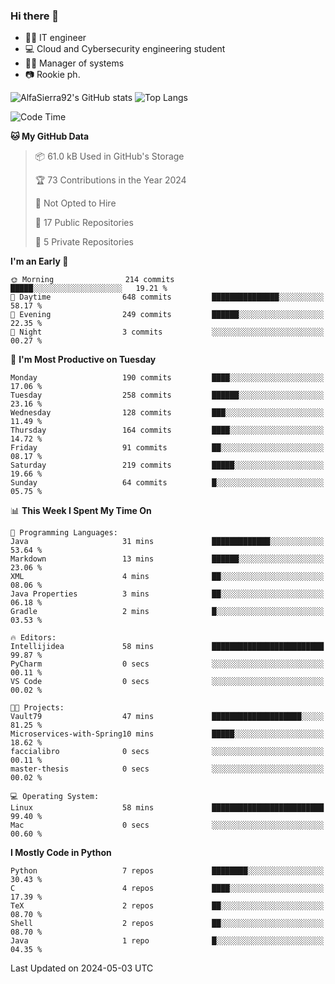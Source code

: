 ### Hi there 👋
- 👨‍💻 IT engineer
- 💻 Cloud and Cybersecurity engineering student
- 👨‍💼 Manager of systems
- 📷 Rookie ph.


![AlfaSierra92's GitHub stats](https://github-readme-stats.vercel.app/api?username=AlfaSierra92&theme=nord)
![Top Langs](https://github-readme-stats.vercel.app/api/top-langs/?username=AlfaSierra92&theme=nord&layout=compact)

<!--START_SECTION:waka-->
![Code Time](http://img.shields.io/badge/Code%20Time-67%20hrs%2017%20mins-blue)

**🐱 My GitHub Data** 

> 📦 61.0 kB Used in GitHub's Storage 
 > 
> 🏆 73 Contributions in the Year 2024
 > 
> 🚫 Not Opted to Hire
 > 
> 📜 17 Public Repositories 
 > 
> 🔑 5 Private Repositories 
 > 
**I'm an Early 🐤** 

```text
🌞 Morning                214 commits         █████░░░░░░░░░░░░░░░░░░░░   19.21 % 
🌆 Daytime                648 commits         ███████████████░░░░░░░░░░   58.17 % 
🌃 Evening                249 commits         ██████░░░░░░░░░░░░░░░░░░░   22.35 % 
🌙 Night                  3 commits           ░░░░░░░░░░░░░░░░░░░░░░░░░   00.27 % 
```
📅 **I'm Most Productive on Tuesday** 

```text
Monday                   190 commits         ████░░░░░░░░░░░░░░░░░░░░░   17.06 % 
Tuesday                  258 commits         ██████░░░░░░░░░░░░░░░░░░░   23.16 % 
Wednesday                128 commits         ███░░░░░░░░░░░░░░░░░░░░░░   11.49 % 
Thursday                 164 commits         ████░░░░░░░░░░░░░░░░░░░░░   14.72 % 
Friday                   91 commits          ██░░░░░░░░░░░░░░░░░░░░░░░   08.17 % 
Saturday                 219 commits         █████░░░░░░░░░░░░░░░░░░░░   19.66 % 
Sunday                   64 commits          █░░░░░░░░░░░░░░░░░░░░░░░░   05.75 % 
```


📊 **This Week I Spent My Time On** 

```text
💬 Programming Languages: 
Java                     31 mins             █████████████░░░░░░░░░░░░   53.64 % 
Markdown                 13 mins             ██████░░░░░░░░░░░░░░░░░░░   23.06 % 
XML                      4 mins              ██░░░░░░░░░░░░░░░░░░░░░░░   08.06 % 
Java Properties          3 mins              ██░░░░░░░░░░░░░░░░░░░░░░░   06.18 % 
Gradle                   2 mins              █░░░░░░░░░░░░░░░░░░░░░░░░   03.53 % 

🔥 Editors: 
Intellijidea             58 mins             █████████████████████████   99.87 % 
PyCharm                  0 secs              ░░░░░░░░░░░░░░░░░░░░░░░░░   00.11 % 
VS Code                  0 secs              ░░░░░░░░░░░░░░░░░░░░░░░░░   00.02 % 

🐱‍💻 Projects: 
Vault79                  47 mins             ████████████████████░░░░░   81.25 % 
Microservices-with-Spring10 mins             █████░░░░░░░░░░░░░░░░░░░░   18.62 % 
faccialibro              0 secs              ░░░░░░░░░░░░░░░░░░░░░░░░░   00.11 % 
master-thesis            0 secs              ░░░░░░░░░░░░░░░░░░░░░░░░░   00.02 % 

💻 Operating System: 
Linux                    58 mins             █████████████████████████   99.40 % 
Mac                      0 secs              ░░░░░░░░░░░░░░░░░░░░░░░░░   00.60 % 
```

**I Mostly Code in Python** 

```text
Python                   7 repos             ████████░░░░░░░░░░░░░░░░░   30.43 % 
C                        4 repos             ████░░░░░░░░░░░░░░░░░░░░░   17.39 % 
TeX                      2 repos             ██░░░░░░░░░░░░░░░░░░░░░░░   08.70 % 
Shell                    2 repos             ██░░░░░░░░░░░░░░░░░░░░░░░   08.70 % 
Java                     1 repo              █░░░░░░░░░░░░░░░░░░░░░░░░   04.35 % 
```




 Last Updated on 2024-05-03 UTC
<!--END_SECTION:waka-->

<!--
**AlfaSierra92/AlfaSierra92** is a ✨ _special_ ✨ repository because its `README.md` (this file) appears on your GitHub profile.

Here are some ideas to get you started:

- 🔭 I’m currently working on ...
- 🌱 I’m currently learning ...
- 👯 I’m looking to collaborate on ...
- 🤔 I’m looking for help with ...
- 💬 Ask me about ...
- 📫 How to reach me: ...
- 😄 Pronouns: ...
- ⚡ Fun fact: ...
-->
